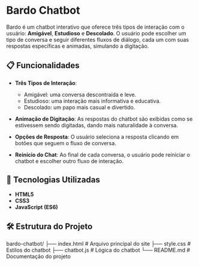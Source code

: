 # Bardo Chatbot

Bardo é um chatbot interativo que oferece três tipos de interação com o usuário: **Amigável**, **Estudioso** e **Descolado**. O usuário pode escolher um tipo de conversa e seguir diferentes fluxos de diálogo, cada um com suas respostas específicas e animadas, simulando a digitação.

## 📋 Funcionalidades

- **Três Tipos de Interação**:
  - Amigável: uma conversa descontraída e leve.
  - Estudioso: uma interação mais informativa e educativa.
  - Descolado: um papo mais casual e divertido.
  
- **Animação de Digitação**: As respostas do chatbot são exibidas como se estivessem sendo digitadas, dando mais naturalidade à conversa.

- **Opções de Resposta**: O usuário seleciona a resposta clicando em botões que seguem o fluxo de conversa.

- **Reinício do Chat**: Ao final de cada conversa, o usuário pode reiniciar o chatbot e escolher outro fluxo de interação.

## 🚀 Tecnologias Utilizadas

- **HTML5**
- **CSS3**
- **JavaScript (ES6)**

## 🛠️ Estrutura do Projeto

bardo-chatbot/
├── index.html        # Arquivo principal do site
├── style.css         # Estilos do chatbot
├── chatbot.js        # Lógica do chatbot
└── README.md         # Documentação do projeto
